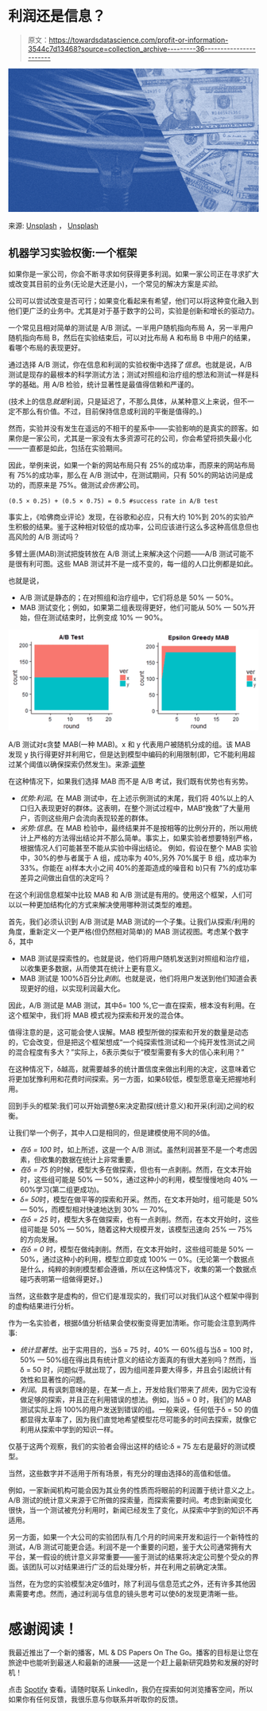 # 利润还是信息？

> 原文：<https://towardsdatascience.com/profit-or-information-3544c7d13468?source=collection_archive---------36----------------------->

![](img/97a769128cd34852365b69681f0d5ab9.png)

来源: [Unsplash](https://unsplash.com/photos/K5DY18hy5JQ) ， [Unsplash](https://unsplash.com/photos/wO42Rmamef8)

## 机器学习实验权衡:一个框架

如果你是一家公司，你会不断寻求如何获得更多利润。如果一家公司正在寻求扩大或改变其目前的业务(无论是大还是小)，一个常见的解决方案是*实验*。

公司可以尝试改变是否可行；如果变化看起来有希望，他们可以将这种变化融入到他们更广泛的业务中。尤其是对于基于数字的公司，实验是创新和增长的驱动力。

一个常见且相对简单的测试是 A/B 测试。一半用户随机指向布局 A，另一半用户随机指向布局 B，然后在实验结束后，可以对比布局 A 和布局 B 中用户的结果，看哪个布局的表现更好。

通过选择 A/B 测试，你在信息和利润的实验权衡中选择了*信息*。也就是说，A/B 测试是现存的最根本的科学测试方法；测试对照组和治疗组的想法和测试一样是科学的基础。用 A/B 检验，统计显著性是最值得信赖和严谨的。

(技术上的信息*就是*利润，只是延迟了，不那么具体，从某种意义上来说，但不一定不那么有价值。不过，目前保持信息或利润的平衡是值得的。)

然而，实验并没有发生在遥远的不相干的星系中——实验影响的是真实的顾客。如果你是一家公司，尤其是一家没有太多资源可花的公司，你会希望将损失最小化——一直都是如此，包括在实验期间。

因此，举例来说，如果一个新的网站布局只有 25%的成功率，而原来的网站布局有 75%的成功率，那么在 A/B 测试中，在测试期间，只有 50%的网站访问是成功的，而原来是 75%。做测试*会伤害*公司。

```
(0.5 × 0.25) + (0.5 × 0.75) = 0.5 #success rate in A/B test
```

事实上，《哈佛商业评论》发现，在谷歌和必应，只有大约 10%到 20%的实验产生积极的结果。鉴于这种相对较低的成功率，公司应该进行这么多这种高信息但也高风险的 A/B 测试吗？

多臂土匪(MAB)测试把旋转放在 A/B 测试上来解决这个问题——A/B 测试可能不是很有利可图。这些 MAB 测试并不是一成不变的，每一组的人口比例都是如此。

也就是说，

*   A/B 测试是静态的；在对照组和治疗组中，它们将总是 50% — 50%。
*   MAB 测试变化；例如，如果第二组表现得更好，他们可能从 50% — 50%开始，但在测试结束时，比例变成 10% — 90%。

![](img/5b77577e6b5f02d0f6f4c701c6c5dbc8.png)

A/B 测试对ε贪婪 MAB(一种 MAB)。x 和 y 代表用户被随机分成的组。该 MAB 发现 y 执行得更好并利用它，但是达到模型中编码的利用限制(即，它不能利用超过某个阈值以确保探索仍然发生)。来源:[调整](https://justrthings.files.wordpress.com/2017/05/sim_plot.png)

在这种情况下，如果我们选择 MAB 而不是 A/B 考试，我们既有优势也有劣势。

*   *优势:利润*。在 MAB 测试中，在上述示例测试的末尾，我们将 40%以上的人口归入表现更好的群体。这表明，在整个测试过程中，MAB“挽救”了大量用户，否则这些用户会流向表现较差的群体。
*   *劣势:信息*。在 MAB 检验中，最终结果并不是按相等的比例分开的，所以用统计上严格的方法得出结论并不那么简单。事实上，如果实验者想要特别严格，根据情况人们可能甚至不能从实验中得出结论。
    例如，假设在整个 MAB 实验中，30%的参与者属于 A 组，成功率为 40%,另外 70%属于 B 组，成功率为 33%。你能在 a)样本大小之间 40%的差距造成的噪音和 b)只有 7%的成功率差异之间做出自信的决定吗？

在这个利润信息框架中比较 MAB 和 A/B 测试是有用的。使用这个框架，人们可以以一种更加结构化的方式来解决使用哪种测试类型的难题。

首先，我们必须认识到 A/B 测试是 MAB 测试的一个子集。让我们从探索/利用的角度，重新定义一个更严格(但仍然相对简单)的 MAB 测试视图。考虑某个数字δ，其中

*   MAB 测试是探索性的。也就是说，他们将用户随机发送到对照组和治疗组，以收集更多数据，从而使其在统计上更有意义。
*   MAB 测试是 100%δ百分比*剥削*。也就是说，他们将用户发送到他们知道会表现更好的组，以实现利润最大化。

因此，A/B 测试是 MAB 测试，其中δ= 100 %,它一直在探索，根本没有利用。在这个框架中，我们将 MAB 模式视为探索和开发的混合体。

值得注意的是，这可能会使人误解。MAB 模型所做的探索和开发的数量是动态的，它会改变，但是把这个框架想成“一个纯探索性测试和一个纯开发性测试之间的混合程度有多大？”实际上，δ表示类似于“模型需要有多大的信心来利用？”

在这种情况下，δ越高，就需要越多的统计置信度来做出利用的决定，这意味着它将更加犹豫利用和花费时间探索。另一方面，如果δ较低，模型愿意毫无把握地利用。

回到手头的框架:我们可以开始调整δ来决定勘探(统计意义)和开采(利润)之间的权衡。

让我们举一个例子，其中人口是相同的，但是建模使用不同的δ值。

*   *在δ = 100* 时，如上所述，这是一个 A/B 测试。虽然利润甚至不是一个考虑因素，但收集的数据在统计上非常重要。
*   *在δ = 75* 的时候，模型大多在做探索，但也有一点剥削。然而，在文本开始时，这些组可能是 50% — 50%，通过这种小的利用，模型慢慢地向 40% — 60%学习(第二组更成功)。
*   *δ= 50*时，模型在做平等的探索和开采。然而，在文本开始时，组可能是 50% — 50%，而模型相对快速地达到 30% — 70%。
*   *在δ = 25* 时，模型大多在做探索，也有一点剥削。然而，在本文开始时，这些组可能是 50% — 50%，随着这种大规模开发，该模型迅速向 25% — 75%的方向发展。
*   *在δ = 0* 时，模型在做纯剥削。然而，在文本开始时，这些组可能是 50% — 50%，通过这种小的利用，模型立即变成 100% — 0%。(无论第一个数据点是什么，纯粹的剥削模型都会遵循，所以在这种情况下，收集的第一个数据点碰巧表明第一组做得更好。)

当然，这些数字是虚构的，但它们是准现实的，我们可以对我们从这个框架中得到的虚构结果进行分析。

作为一名实验者，根据δ值分析结果会使权衡变得更加清晰。你可能会注意到两件事:

*   *统计显著性*。出于实用目的，当δ = 75 时，40% — 60%组与当δ = 100 时，50% — 50%组在得出具有统计意义的结论方面真的有很大差别吗？然而，当δ = 50 时，问题似乎就出现了，因为组间差异要大得多，并且会引起统计有效性和显著性的问题。
*   *利润*。具有讽刺意味的是，在某一点上，开发给我们带来了*损失*，因为它没有做足够的探索，并且正在利用错误的想法。例如，当δ = 0 时，我们的 MAB 测试实际上将 100%的用户发送到错误的组。一般来说，任何低于δ = 50 的值都显得太草率了，因为我们直觉地希望模型花尽可能多的时间去探索，就像它利用从探索中学到的知识一样。

仅基于这两个观察，我们的实验者会得出这样的结论:δ = 75 左右是最好的测试模型。

当然，这些数字并不适用于所有场景，有充分的理由选择δ的高值和低值。

例如，一家新闻机构可能会因为其业务的性质而将眼前的利润置于统计意义之上。A/B 测试的统计意义来源于它所做的探索量，而探索需要时间。考虑到新闻变化很快，当一个测试被充分利用时，新闻已经发生了变化，从探索中学到的知识不再适用。

另一方面，如果一个大公司的实验团队有几个月的时间来开发和运行一个新特性的测试，A/B 测试可能更合适。利润不是一个重要的问题，鉴于大公司通常拥有大平台，某一假设的统计意义非常重要——鉴于测试的结果将决定公司整个受众的界面。该团队可以对结果进行广泛的后处理分析，并在利用之前确定决策。

当然，在为您的实验模型决定δ值时，除了利润与信息范式之外，还有许多其他因素需要考虑。然而，通过利润与信息的镜头思考可以使δ的发现更清晰一些。

# 感谢阅读！

我最近推出了一个新的播客，ML & DS Papers On The Go。播客的目标是让您在旅途中也能听到最迷人和最新的进展——这是一个赶上最新研究趋势和发展的好时机！

点击 [Spotify](https://open.spotify.com/show/0wUzfk9C6nnH9G0tKXudUe) 查看。请随时联系 LinkedIn，我仍在探索如何浏览播客空间，所以如果你有任何反馈，我很乐意与你联系并听取你的反馈。